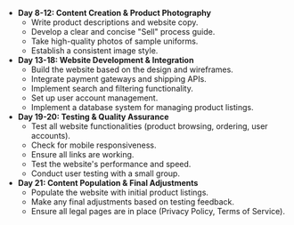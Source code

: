 
- **Day 8-12: Content Creation & Product Photography**
    - Write product descriptions and website copy.
    - Develop a clear and concise "Sell" process guide.
    - Take high-quality photos of sample uniforms.
    - Establish a consistent image style.
- **Day 13-18: Website Development & Integration**
    - Build the website based on the design and wireframes.
    - Integrate payment gateways and shipping APIs.
    - Implement search and filtering functionality.
    - Set up user account management.
    - Implement a database system for managing product listings.
- **Day 19-20: Testing & Quality Assurance**
    - Test all website functionalities (product browsing, ordering, user accounts).
    - Check for mobile responsiveness.
    - Ensure all links are working.
    - Test the website's performance and speed.
    - Conduct user testing with a small group.
- **Day 21: Content Population & Final Adjustments**
    - Populate the website with initial product listings.
    - Make any final adjustments based on testing feedback.
    - Ensure all legal pages are in place (Privacy Policy, Terms of Service).
